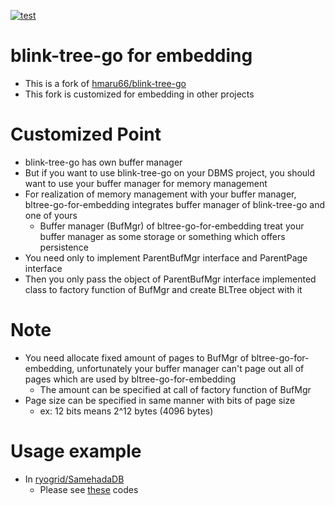 [![test](https://github.com/ryogrid/bltree-go-for-embedding/actions/workflows/ci.yaml/badge.svg?event=push)](https://github.com/ryogrid/bltree-go-for-embedding/actions/workflows/ci.yaml)

# blink-tree-go for embedding
- This is a fork of [hmaru66/blink-tree-go](https://github.com/hmarui66/blink-tree-go)
- This fork is customized for embedding in other projects

# Customized Point
- blink-tree-go has own buffer manager
- But if you want to use blink-tree-go on your DBMS project, you should want to use your buffer manager for memory management
- For realization of memory management with your buffer manager, bltree-go-for-embedding integrates buffer manager of blink-tree-go and one of yours
  - Buffer manager (BufMgr) of bltree-go-for-embedding treat your buffer manager as some storage or something which offers persistence
- You need only to implement ParentBufMgr interface and ParentPage interface
- Then you only pass the object of ParentBufMgr interface implemented class to factory function of BufMgr and create BLTree object with it

# Note
- You need allocate fixed amount of pages to BufMgr of bltree-go-for-embedding, unfortunately your buffer manager can't page out all of pages which are used by bltree-go-for-embedding
  - The amount can be specified at call of factory function of BufMgr
- Page size can be specified in same manner with bits of page size
  - ex: 12 bits means 2^12 bytes (4096 bytes) 

# Usage example
- In [ryogrid/SamehadaDB](https://github.com/ryogrid/SamehadaDB)
  - Please see [these](https://github.com/ryogrid/SamehadaDB/tree/master/lib/container/btree) codes
